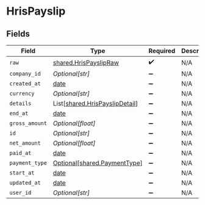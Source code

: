 # HrisPayslip


## Fields

| Field                                                                      | Type                                                                       | Required                                                                   | Description                                                                |
| -------------------------------------------------------------------------- | -------------------------------------------------------------------------- | -------------------------------------------------------------------------- | -------------------------------------------------------------------------- |
| `raw`                                                                      | [shared.HrisPayslipRaw](../../models/shared/hrispayslipraw.md)             | :heavy_check_mark:                                                         | N/A                                                                        |
| `company_id`                                                               | *Optional[str]*                                                            | :heavy_minus_sign:                                                         | N/A                                                                        |
| `created_at`                                                               | [date](https://docs.python.org/3/library/datetime.html#date-objects)       | :heavy_minus_sign:                                                         | N/A                                                                        |
| `currency`                                                                 | *Optional[str]*                                                            | :heavy_minus_sign:                                                         | N/A                                                                        |
| `details`                                                                  | List[[shared.HrisPayslipDetail](../../models/shared/hrispayslipdetail.md)] | :heavy_minus_sign:                                                         | N/A                                                                        |
| `end_at`                                                                   | [date](https://docs.python.org/3/library/datetime.html#date-objects)       | :heavy_minus_sign:                                                         | N/A                                                                        |
| `gross_amount`                                                             | *Optional[float]*                                                          | :heavy_minus_sign:                                                         | N/A                                                                        |
| `id`                                                                       | *Optional[str]*                                                            | :heavy_minus_sign:                                                         | N/A                                                                        |
| `net_amount`                                                               | *Optional[float]*                                                          | :heavy_minus_sign:                                                         | N/A                                                                        |
| `paid_at`                                                                  | [date](https://docs.python.org/3/library/datetime.html#date-objects)       | :heavy_minus_sign:                                                         | N/A                                                                        |
| `payment_type`                                                             | [Optional[shared.PaymentType]](../../models/shared/paymenttype.md)         | :heavy_minus_sign:                                                         | N/A                                                                        |
| `start_at`                                                                 | [date](https://docs.python.org/3/library/datetime.html#date-objects)       | :heavy_minus_sign:                                                         | N/A                                                                        |
| `updated_at`                                                               | [date](https://docs.python.org/3/library/datetime.html#date-objects)       | :heavy_minus_sign:                                                         | N/A                                                                        |
| `user_id`                                                                  | *Optional[str]*                                                            | :heavy_minus_sign:                                                         | N/A                                                                        |